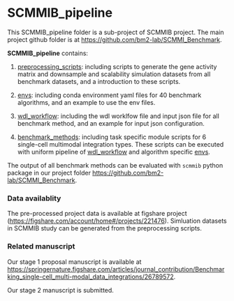 # SCMMIB_pipeline

This SCMMIB_pipeline folder is a sub-project of SCMMIB project. The main project github folder is at https://github.com/bm2-lab/SCMMI_Benchmark. 

**SCMMIB_pipeline** contains:
1. [preprocessing_scripts](preprocessing_scripts/): including scripts to generate the gene activity matrix and downsample and scalability simulation datasets from all benchmark datasets, and a introduction to these scripts.

2. [envs](envs/): including conda environment yaml files for 40 benchmark algorithms, and an example to use the env files.

3. [wdl_workflow](wdl_workflow/): including the wdl worklfow file and input json file for all benchmark method, and an example for input json configuration.

4. [benchmark_methods](benchmark_methods/): including task specific module scripts for 6 single-cell multimodal integration types. These scripts can be executed with uniform pipeline of [wdl_workflow](wdl_workflow/) and algorithm specific [envs](envs/).


The output of all benchmark methods can be evaluated with `scmmib` python package in our project folder https://github.com/bm2-lab/SCMMI_Benchmark. 

### Data availablity
The pre-processed project data is available at figshare project (https://figshare.com/account/home#/projects/221476). Simluation datasets in SCMMIB study can be generated from the preprocessing scripts.

### Related manuscript
Our stage 1 proposal manuscript is available at https://springernature.figshare.com/articles/journal_contribution/Benchmarking_single-cell_multi-modal_data_integrations/26789572. 

Our stage 2 manuscript is submitted. 